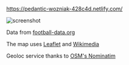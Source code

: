 https://pedantic-wozniak-428c4d.netlify.com/

![screenshot](https://i.ibb.co/BrfNG6N/Index.png)

Data from <a href="https://www.football-data.org">football-data.org</a> 

The map uses <a href="https://leafletjs.com">Leaflet</a> and <a href="https://foundation.wikimedia.org/wiki/Maps_Terms_of_Use">Wikimedia</a>

Geoloc service thanks to <a href="https://wiki.openstreetmap.org/wiki/Nominatim">OSM's Nominatim</a>
